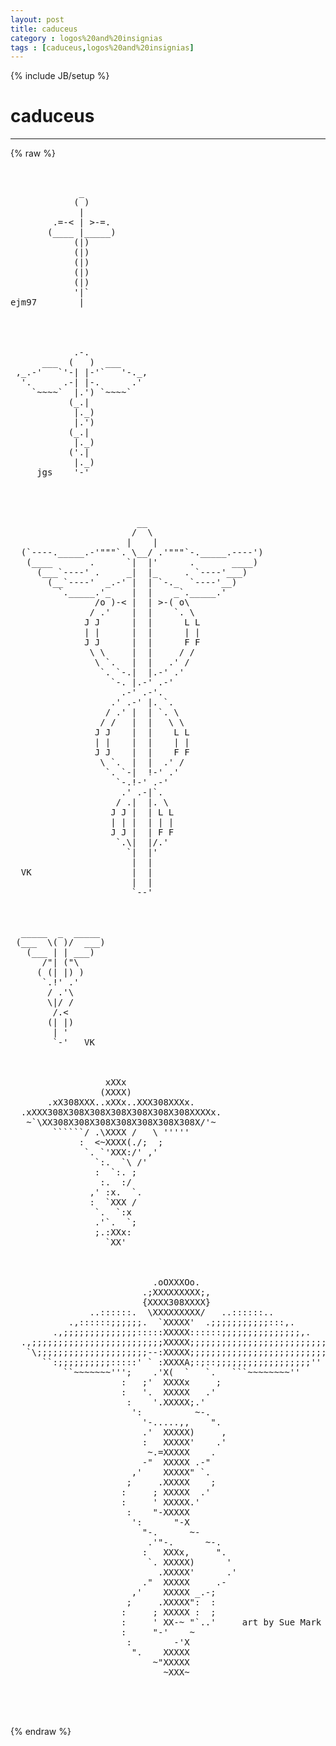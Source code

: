 ```yaml
---
layout: post
title: caduceus
category : logos%20and%20insignias
tags : [caduceus,logos%20and%20insignias]
---
```

{% include JB/setup %}
# caduceus
---
{% raw %}
<pre>


             _
            ( )
             |
        .=-&lt; | &gt;-=.
       (____ |_____)
            (|)
            (|)
            (|)
            (|)
            (|)
            &#039;|`
ejm97        |




            .-.
      ___  (   )  ___
 ,_.-&#039;   `&#039;-| |-&#039;`   &#039;-._,
  &#039;.      .-| |-.      .&#039;
    `~~~~`  |.&#039;) `~~~~`
           (_.|
            |._)
            |.&#039;)
           (_.|
            |._)
           (&#039;.|
            |._)
     jgs    &#039;-&#039;




                        __
                       /  \
                      |    |
  (`----._____.-&#039;&quot;&quot;&quot;`. \__/ .&#039;&quot;&quot;&quot;`-._____.----&#039;)
   (____       .      `|  |&#039;      .       ____)
     (___`----&#039; .     _|  |_     . `----&#039;___)
       (__`----&#039;  _.-&#039; |  | `-._  `----&#039;__)
         `._____.&#039;_    |  |    _`._____.&#039;
                /o )-&lt; |  | &gt;-( o\
               / .&#039;    |  |    `. \
              J J      |  |      L L
              | |      |  |      | |
              J J      |  |      F F
               \ \     |  |     / /
                \ `.   |  |   .&#039; /
                 `. `-.|  |.-&#039; .&#039;
                   `-. |.-&#039; .-&#039;
                     .-&#039; .-&#039;.
                   .&#039; .-&#039; |. `.
                  / .&#039; |  | `. \
                 / /   |  |   \ \
                J J    |  |    L L
                | |    |  |    | |
                J J    |  |    F F
                 \ `.  |  |  .&#039; /
                  `. `-|  !-&#039; .&#039;
                    `-.!-&#039; .-&#039;
                     .&#039; .-|`.
                    / .|  |. \
                   J J |  | L L
                   | | |  | | |
                   J J |  | F F
                    `.\|  |/.&#039;
                      `|  |&#039;
                       |  |
  VK                   |  |
                       |  |
                       `--&#039;



  _____  _  _____
 (___  \( )/  ___)
   (___ | | ___)
      /&quot;| (&quot;\
     ( (| |) )
      `.!&#039; .&#039;
       / .&#039;\
       \|/ /
        /.&lt;
       (| |)
        | &#039;
        `-&#039;   VK



                  xXXx                   
                 (XXXX)                   
       .xX308XXX..xXXx..XXX308XXXx.        
  .xXXX308X308X308X308X308X308X308XXXXx.    
   ~`\XX308X308X308X308X308X308X308X/&#039;~    
        ``````/ .\XXXX /   \ &#039;&#039;&#039;&#039;&#039;          
             :  &lt;~XXXX(./;  ;              
              `. `&#039;XXX:/&#039; ,&#039;             
                `:.  `\ /&#039;                 
                :  `:. ;                         
                 :.  :/                       
               ,&#039; :x.  `.              
               :  `XXX /                  
                `.  `:x                  
                .&#039;`.  `;                    
                ;.:XXx:                   
                  `XX&#039;



                           .oOXXXOo.
                         .;XXXXXXXXX;,
                         {XXXX308XXXX}
               ..::::::.  \XXXXXXXXX/   ..::::::..
           .,::::::;;;;;;.  `XXXXX&#039;  .;;;;;;;;;;;:::,.
        .,;;;;;;;;;;;;;;:::::XXXXX::::::;;;;;;;;;;;;;;;,.
  .,;;;;;;;;;;;;;;;;;;;;;;;;;XXXXX;;;;;;;;;;;;;;;;;;;;;;;;;;;,.
   `\;;;;;;;;;;;;;;;;;;;;;--:XXXXX;;;;;;;;;;;;;;;;;;;;;;;;;;/&#039;
      ``:;;;;;;;;;;:::::&#039; ` :XXXXA;:;::;;;;;;;;;;;;;;;;;;&#039;&#039;
          ``~~~~~~~&#039;&#039;&#039;;    .&#039;X(  `   `.   ```~~~~~~~~&#039;&#039;
                     :   ;&#039;  XXXXx     ;
                     :   &#039;.  XXXXX   .&#039;
                      :    &#039;.XXXXX;.&#039;
                       &#039;:          ~-.                       
                         &#039;-.....,,    &quot;.       
                         .&#039;  XXXXX)     ,         
                         :   XXXXX&#039;    .&#039;
                          ~.=XXXXX    .
                         -&quot;  XXXXX .-&quot;
                       ,&#039;    XXXXX&quot; `.
                      ;     .XXXXX    ;
                     :     ; XXXXX  .&#039;
                     :     &#039; XXXXX.&#039;
                      :    &quot;-XXXXX
                       &#039;:      &quot;-X
                         &quot;-.      ~-
                          .&#039;&quot;-.      ~-.
                         :   XXXx,     &quot;.
                          `. XXXXX)      &#039;
                            .XXXXX&#039;      .&#039;
                         .&quot;  XXXXX     .-
                       ,&#039;    XXXXX _.-;
                      ;     .XXXXX&quot;:  :
                     :     ; XXXXX :  ;
                     :     &#039; XX-~ &quot;`..&#039;     art by Sue Mark
                     :     &quot;-&#039;    ~
                      :        -&#039;X
                       &quot;.    XXXXX
                           ~&quot;XXXXX
                             ~XXX~



 </pre>
{% endraw %}
